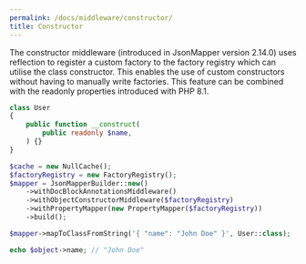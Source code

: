 ```yaml
---
permalink: /docs/middleware/constructor/  
title: Constructor 
---
```


The constructor middleware (introduced in JsonMapper version 2.14.0) uses reflection to register a custom factory to the factory registry
which can utilise the class constructor. This enables the use of custom constructors without having to manually write factories. This feature
can be combined with the readonly properties introduced with PHP 8.1.
 
```php
class User
{
    public function __construct(
        public readonly $name,
    ) {}
}

$cache = new NullCache();
$factoryRegistry = new FactoryRegistry();
$mapper = JsonMapperBuilder::new()
    ->withDocBlockAnnotationsMiddleware()
    ->withObjectConstructorMiddleware($factoryRegistry)
    ->withPropertyMapper(new PropertyMapper($factoryRegistry))
    ->build();

$mapper->mapToClassFromString('{ "name": "John Doe" }', User::class);

echo $object->name; // "John Doe"
```
